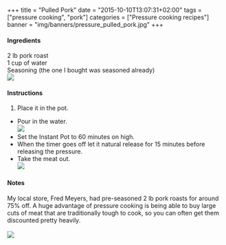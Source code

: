 +++
title = "Pulled Pork"
date = "2015-10-10T13:07:31+02:00"
tags = ["pressure cooking", "pork"]
categories = ["Pressure cooking recipes"]
banner = "img/banners/pressure_pulled_pork.jpg"
+++

#### Ingredients
2 lb pork roast   
1 cup of water  
Seasoning (the one I bought was seasoned already)  
![](/cook/img/banners/pressure_pulled_pork_2.jpg) 
#### Instructions
1. Place it in the pot.   
* Pour in the water.  
![](/cook/img/banners/pressure_pulled_pork_3.jpg) 
* Set the Instant Pot to 60 minutes on high.  
* When the timer goes off let it natural release for 15 minutes before releasing the pressure.  
* Take the meat out.  
![](/cook/img/banners/pressure_pulled_pork_4.jpg)

#### Notes
My local store, Fred Meyers, had pre-seasoned 2 lb pork roasts for around 75% off.  A huge advantage of pressure cooking is being able to buy large cuts of meat that are traditionally tough to cook, so you can often get them discounted pretty heavily.  
<br>
![](/cook/img/banners/pressure_pulled_pork.jpg)
